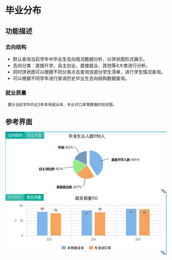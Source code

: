 # 毕业分布


## 功能描述 

### 去向结构

* 默认查询当前学年中毕业生去向情况数据分析，以饼状图形式展示。
* 去向分类：直接升学、自主创业、直接就业、其他等4大类进行分析。
* 同时饼状图可以根据不同分类点击查询该部分学生清单，进行学生情况查询。
* 可以根据不同学年进行查询历史毕业生去向结构数据查询。

### 就业质量

     展示当前学年的近3年本地就业率、专业对口率等数据的柱状图。

## 参考界面 

![](/assets/image009.jpg)![](/assets/image010.jpg)

